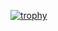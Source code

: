 [![trophy](https://github-profile-trophy.vercel.app/?username=issey44)](https://github.com/ryo-ma/github-profile-trophy)
